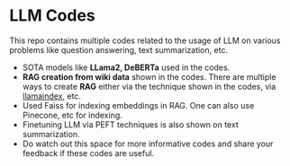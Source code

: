 # LLM Codes

This repo contains multiple codes related to the usage of LLM on various problems like question answering, text summarization, etc.
* SOTA models like **LLama2, DeBERTa** used in the codes.
* **RAG creation from wiki data** shown in the codes. There are multiple ways to create **RAG** either via the technique shown in the codes, via [llamaindex](https://www.llamaindex.ai/), etc.
* Used Faiss for indexing embeddings in RAG. One can also use Pinecone, etc for indexing.
* Finetuning LLM via PEFT techniques is also shown on text summarization.
* Do watch out this space for more informative codes and share your feedback if these codes are useful.
